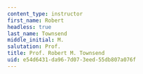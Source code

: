 ```yaml
---
content_type: instructor
first_name: Robert
headless: true
last_name: Townsend
middle_initial: M.
salutation: Prof.
title: Prof. Robert M. Townsend
uid: e54d6431-da96-7d07-3eed-55db807a076f
---
```

